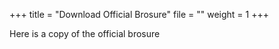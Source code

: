 +++
title = "Download Official Brosure"
file = ""
weight = 1
+++

Here is a copy of the official brosure
